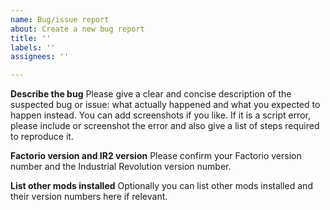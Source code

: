 ```yaml
---
name: Bug/issue report
about: Create a new bug report
title: ''
labels: ''
assignees: ''

---
```


**Describe the bug**
Please give a clear and concise description of the suspected bug or issue: what actually happened and what you expected to happen instead. You can add screenshots if you like. If it is a script error, please include or screenshot the error and also give a list of steps required to reproduce it.

**Factorio version and IR2 version**
Please confirm your Factorio version number and the Industrial Revolution version number.

**List other mods installed**
Optionally you can list other mods installed and their version numbers here if relevant.
